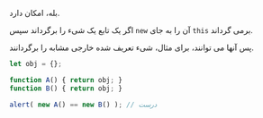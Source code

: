 بله، امکان دارد.

اگر یک تابع یک شیء را برگرداند سپس `new` آن را به جای `this` برمی گرداند.

پس آنها می توانند، برای مثال، شیء تعریف شده خارجی مشابه را برگردانند. 

```js run no-beautify
let obj = {};

function A() { return obj; }
function B() { return obj; }

alert( new A() == new B() ); // درست
```
